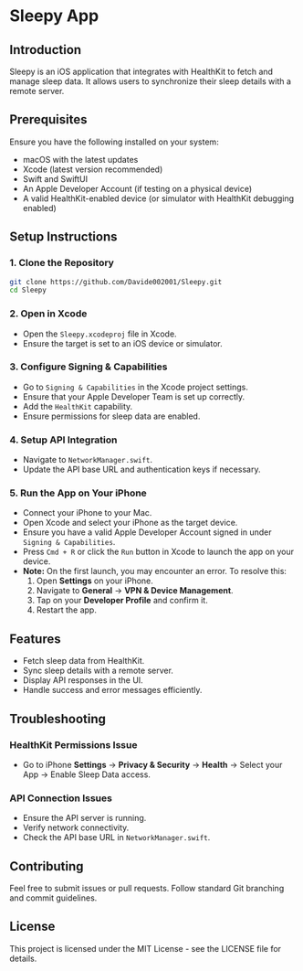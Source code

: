 # Sleepy App

## Introduction
Sleepy is an iOS application that integrates with HealthKit to fetch and manage sleep data. It allows users to synchronize their sleep details with a remote server.

## Prerequisites
Ensure you have the following installed on your system:
- macOS with the latest updates
- Xcode (latest version recommended)
- Swift and SwiftUI
- An Apple Developer Account (if testing on a physical device)
- A valid HealthKit-enabled device (or simulator with HealthKit debugging enabled)

## Setup Instructions
### 1. Clone the Repository
```bash
git clone https://github.com/Davide002001/Sleepy.git
cd Sleepy
```

### 2. Open in Xcode
- Open the `Sleepy.xcodeproj` file in Xcode.
- Ensure the target is set to an iOS device or simulator.

### 3. Configure Signing & Capabilities
- Go to `Signing & Capabilities` in the Xcode project settings.
- Ensure that your Apple Developer Team is set up correctly.
- Add the `HealthKit` capability.
- Ensure permissions for sleep data are enabled.

### 4. Setup API Integration
- Navigate to `NetworkManager.swift`.
- Update the API base URL and authentication keys if necessary.

### 5. Run the App on Your iPhone
- Connect your iPhone to your Mac.
- Open Xcode and select your iPhone as the target device.
- Ensure you have a valid Apple Developer Account signed in under `Signing & Capabilities`.
- Press `Cmd + R` or click the `Run` button in Xcode to launch the app on your device.
- **Note:** On the first launch, you may encounter an error. To resolve this:
  1. Open **Settings** on your iPhone.
  2. Navigate to **General** → **VPN & Device Management**.
  3. Tap on your **Developer Profile** and confirm it.
  4. Restart the app.

## Features
- Fetch sleep data from HealthKit.
- Sync sleep details with a remote server.
- Display API responses in the UI.
- Handle success and error messages efficiently.

## Troubleshooting
### HealthKit Permissions Issue
- Go to iPhone **Settings** → **Privacy & Security** → **Health** → Select your App → Enable Sleep Data access.

### API Connection Issues
- Ensure the API server is running.
- Verify network connectivity.
- Check the API base URL in `NetworkManager.swift`.

## Contributing
Feel free to submit issues or pull requests. Follow standard Git branching and commit guidelines.

## License
This project is licensed under the MIT License - see the LICENSE file for details.

